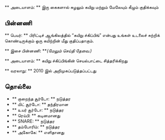 ** அடையாளம்: ** இரு கைகளால் சுழலும் கயிறு மற்றும் மேலேயும் கீழும் குதிக்கவும்

## பின்னணி

** பெயர்: ** பிரிட்டிச் ஆங்கிலத்தில் “கயிறு ச்கிப்பிங்” என்பது உங்கள் உடலைச்
சுற்றிக் கொண்டிருக்கும் ஒரு கயிற்றின் மீது குதிப்பதாகும்.

** இசை பின்னணி: ***(மேலும் செய்தி தேவை.)*

** அடையாளம்: ** கயிறு ச்கிப்பிங்கின் செயல்பாட்டை சித்தரிக்கிறது

** வரலாறு: ** 2010 இல் அறிமுகப்படுத்தப்பட்டது

## தொல்லை

* ** குறைந்த சூர்டோ: ** நடுத்தர
* ** மிட் சூர்டோ: ** தந்திரமான
* ** உயர் சூர்டோ: ** நடுத்தர
* ** ரெய்பி: ** கடினமானது
* ** SNARE: ** நடுத்தர
* ** தம்போரிம்: ** நடுத்தர
* ** அகோகே: ** எளிதானது
